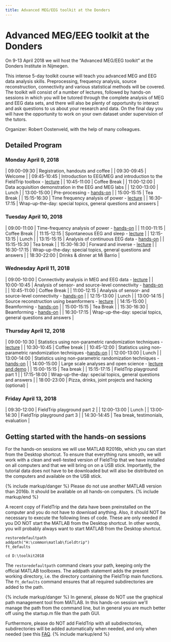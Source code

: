 ```yaml
---
title: Advanced MEG/EEG toolkit at the Donders
---
```


# Advanced MEG/EEG toolkit at the Donders

On 9-13 April 2018 we will host the “Advanced MEG/EEG toolkit” at the Donders Institute in Nijmegen.

This intense 5-day toolkit course will teach you advanced MEG and EEG data analysis skills. Preprocessing, frequency analysis, source reconstruction, connectivity and various statistical methods will be covered. The toolkit will consist of a number of lectures, followed by hands-on sessions in which you will be tutored through the complete analysis of MEG and EEG data sets, and there will also be plenty of opportunity to interact and ask questions to us about your research and data. On the final day you will have the opportunity to work on your own dataset under supervision of the tutors.

Organizer: Robert Oostenveld, with the help of many colleagues.

## Detailed Program

### Monday April 9, 2018

| 09:00-09:30 | Registration, handouts and coffee                                                                                       |
| 09:30-09:45 | Welcome                                                                                                                 |
| 09:45-10:45 | Introduction to EEG/MEG and introduction to the FieldTrip toolbox - [lecture](/assets/pdf/workshop/toolkit2018/introduction.pdf) |
| 10:45-11:00 | Coffee Break                                                                                                            |
| 11:00-12:00 | Data acquisition demonstration in the EEG and MEG labs                                                                  |
| 12:00-13:00 | Lunch                                                                                                                   |
| 13:00-15:00 | Pre-processing - [hands-on](/tutorial/eventrelatedaveraging)                                                           |
| 15:00-15:15 | Tea Break                                                                                                               |
| 15:15-16:30 | Time frequency analysis of power - [lecture](/assets/pdf/workshop/toolkit2018/frequency.pdf) |
| 16:30-17:15 | Wrap-up-the-day: special topics, general questions and answers                                                          |

### Tuesday April 10, 2018

| 09:00-11:00 | Time-frequency analysis of power - [hands-on](/tutorial/timefrequencyanalysis)             |
| 11:00-11:15 | Coffee Break                                                                               |
| 11:15-12:15 | Spontaneous EEG and sleep - [lecture](/assets/pdf/workshop/toolkit2018/sleep.pdf)          |
| 12:15-13:15 | Lunch                                                                                      |
| 13:15-15:15 | Analysis of continuous EEG data - [hands-on](/tutorial/sleep)                             |
| 15:15-15:30 | Tea break                                                                                  |
| 15:30-16:30 | Forward and inverse - [lecture](/assets/pdf/workshop/toolkit2018/forward_inverse.pdf)      |
| 16:30-17:15 | Wrap-up-the-day: special topics, general questions and answers                             |
| 18:30-22:00 | Drinks & dinner at Mi Barrio                                                               |

### Wednesday April 11, 2018

| 09:00-10:00 | Connectivity analysis in MEG and EEG data - [lecture](/assets/pdf/workshop/toolkit2018/connectivity.pdf) |
| 10:00-10:45 | Analysis of sensor- and source-level connectivity - [hands-on](/tutorial/connectivity)             |
| 10:45-11:00 | Coffee Break                                                                                       |
| 11:00-12:15 | Analysis of sensor- and source-level connectivity - [hands-on](/tutorial/connectivity)             |
| 12:15-13:00 | Lunch                                                                                              |
| 13:00-14:15 | Source reconstruction using beamformers - [lecture](/assets/pdf/workshop/toolkit2018/beamforming.pdf) |
| 14:15-15:00 | Beamforming - [hands-on](/tutorial/beamformer)                                                     |
| 15:00-15:15 | Tea Break                                                                                          |
| 15:30-16:30 | Beamforming - [hands-on](/tutorial/beamformer)                                                     |
| 16:30-17:15 | Wrap-up-the-day: special topics, general questions and answers                                     |

### Thursday April 12, 2018

| 09:00-10:30 | Statistics using non-parametric randomization techniques - [lecture](/assets/pdf/workshop/toolkit2018/statistics.pdf)              |
| 10:30-10:45 | Coffee break                                                                                                                       |
| 10:45-12:00 | Statistics using non-parametric randomization techniques -[hands-on](/tutorial/cluster_permutation_timelock)                      |
| 12:00-13:00 | Lunch                                                                                                                              |
| 13:00-14:00 | Statistics using non-parametric randomization techniques - [hands-on](/tutorial/cluster_permutation_timelock)                     |
| 14:00-15:00 | Large scale analyses and open science - [lecture and demo](/assets/pdf/workshop/toolkit2018/open_science.pdf)                      |
| 15:00-15:15 | Tea break                                                                                                                          |
| 15:15-17:15 | FieldTrip playground part 1                                                                                                        |
| 17:15-18:00 | Wrap-up-the-day: special topics, general questions and answers                                                                     |
| 18:00-23:00 | Pizza, drinks, joint projects and hacking (optional)                                                                               |

### Friday April 13, 2018

| 09:30-12:00 | FieldTrip playground part 2         |
| 12:00-13:00 | Lunch                               |
| 13:00-14:30 | FieldTrip playground part 3         |
| 14:30-14:45 | Tea break, testimonials, evaluation |

## Getting started with the hands-on sessions

For the hands-on sessions we will use MATLAB R2016b, which you can start from the Desktop shortcut. To ensure that everything runs smooth, we will work with a clean and well-tested version of FieldTrip that we have installed on all computers and that we will bring on on a USB stick. Importantly, the tutorial data does not have to be downloaded but will also be distributed on the computers and available on the USB stick.

{% include markup/danger %}
Please do not use another MATLAB version than 2016b. It should be available on all hands-on computers.
{% include markup/end %}

A recent copy of FieldTrip and the data have been preinstalled on the computer and you do not have to download anything. Also, it should NOT be necessary to execute the following lines of code. These are only needed if you DO NOT start the MATLAB from the Desktop shortcut. In other words, you will probably always want to start MATLAB from the Desktop shortcut.

    restoredefaultpath
    addpath("H:\common\matlab\fieldtrip")
    ft_defaults

    cd D:\toolkit2018

The `restoredefaultpath` command clears your path, keeping only the official MATLAB toolboxes. The addpath statement adds the present working directory, i.e. the directory containing the FieldTrip main functions. The `ft_defaults` command ensures that all required subdirectories are added to the path.

{% include markup/danger %}
In general, please do NOT use the graphical path management tool from MATLAB. In this hands-on session we'll manage the path from the command line, but in general you are much better off using the startup.m file than the path GUI.

Furthermore, please do NOT add FieldTrip with all subdirectories, subdirectories will be added automatically when needed, and only when needed (see this [FAQ](/faq/should_i_add_fieldtrip_with_all_subdirectories_to_my_matlab_path).
{% include markup/end %}
